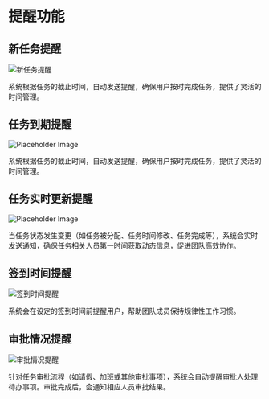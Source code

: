 
# 提醒功能

## 新任务提醒
  ![新任务提醒](/images/remind_1.png)

系统根据任务的截止时间，自动发送提醒，确保用户按时完成任务，提供了灵活的时间管理。

## 任务到期提醒
![Placeholder Image](https://via.placeholder.com/800x400)

系统根据任务的截止时间，自动发送提醒，确保用户按时完成任务，提供了灵活的时间管理。

## 任务实时更新提醒
![Placeholder Image](https://via.placeholder.com/800x400)

当任务状态发生变更（如任务被分配、任务时间修改、任务完成等），系统会实时发送通知，确保任务相关人员第一时间获取动态信息，促进团队高效协作。

## 签到时间提醒
 ![签到时间提醒](/images/remind_4.png)

系统会在设定的签到时间前提醒用户，帮助团队成员保持规律性工作习惯。

## 审批情况提醒
 ![审批情况提醒](/images/remind_5.png)

针对任务审批流程（如请假、加班或其他审批事项），系统会自动提醒审批人处理待办事项。审批完成后，会通知相应人员审批结果。
